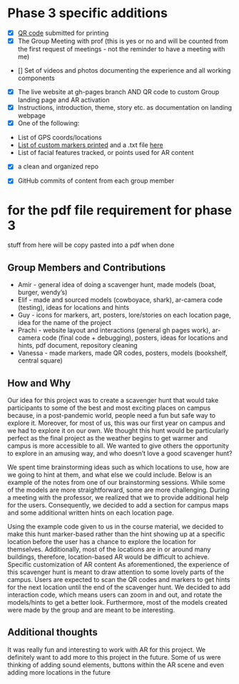 # Phase 3 specific additions
- [X] [QR code](https://github.com/robots-make-art-too/Group-Pirates/blob/gh-pages/phase2-qrcode.png) submitted for printing
- [X] The Group Meeting with prof (this is yes or no and will be counted from the first request of meetings - not the reminder to have a meeting with me)
- [] Set of videos and photos documenting the experience and all working components
- [X] The live website at gh-pages branch AND QR code to custom Group landing page and AR activation
- [X] Instructions, introduction, theme, story etc. as documentation on landing webpage
- [X] One of the following:
* List of GPS coords/locations
* [List of custom markers printed](https://github.com/robots-make-art-too/Group-Pirates/tree/gh-pages/docs/assets/markers) and a .txt file [here](https://github.com/robots-make-art-too/Group-Pirates/blob/main/markers.txt)
* List of facial features tracked, or points used for AR content
- [X] a clean and organized repo
- [X] GitHub commits of content from each group member


# for the pdf file requirement for phase 3 
stuff from here will be copy pasted into a pdf when done

## Group Members and Contributions
* Amir - general idea of doing a scavenger hunt, made models (boat, burger, wendy’s)
* Elif - made and sourced models (cowboyace, shark), ar-camera code (testing), ideas for locations and hints
* Guy - icons for markers, art, posters, lore/stories on each location page, idea for the name of the project
* Prachi - website layout and interactions (general gh pages work), ar-camera code (final code + debugging), posters, ideas for locations and hints, pdf document, repository cleaning
* Vanessa - made markers, made QR codes, posters, models (bookshelf, central square)

## How and Why
Our idea for this project was to create a scavenger hunt that would take participants to some of the best and most exciting places on campus because, in a post-pandemic world, people need a fun but safe way to explore it. Moreover, for most of us, this was our first year on campus and we had to explore it on our own. We thought this hunt would be particularly perfect as the final project as the weather begins to get warmer and campus is more accessible to all. We wanted to give others the opportunity to explore in an amusing way, and who doesn’t love a good scavenger hunt?  

We spent time brainstorming ideas such as which locations to use, how are we going to hint 
at them, and what else we could include. Below is an example of the notes from one of our brainstorming sessions. While some of the models are more straightforward, some are more challenging. During a meeting with the professor, we realized that we to provide additional help for the users. Consequently, we decided to add a section for campus maps and some additional written hints on each location page.

Using the example code given to us in the course material, we decided to make this hunt marker-based rather than the hint showing up at a specific location before the user has a chance to explore the location for themselves. Additionally, most of the locations are in or around many buildings, therefore, location-based AR would be difficult to achieve. 
Specific customization of AR content
As aforementioned, the experience of this scavenger hunt is meant to draw attention to some lovely parts of the campus. Users are expected to scan the QR codes and markers to get hints for the next location until the end of the scavenger hunt. We decided to add interaction code, which means users can zoom in and out, and rotate the models/hints to get a better look. Furthermore, most of the models created were made by the group and are meant to be interesting. 

## Additional thoughts
It was really fun and interesting to work with AR for this project. We definitely want to add more to this project in the future. Some of us were thinking of adding sound elements, buttons within the AR scene and even adding more locations in the future 


